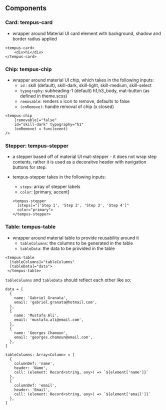 ## Components

### Card: tempus-card

- wrapper around Material UI card element with background, shadow and border radius applied

```
<tempus-card>
    <div>hi</div>
</tempus-card>
```

### Chip: tempus-chip

- wrapper around material UI chip, which takes in the following inputs:
  - `id` : skill (default), skill-dark, skill-light, skill-medium, skill-select
  - `typography`: subheading-1 (default) h1,h3,,body, mat-button (as defined in theme.scss)
  - `removable`: renders x icon to remove, defaults to false
  - `(onRemove)`: handle removal of chip (x closed)

```
<tempus-chip
    [removable]="false"
    id="skill-dark" typography="h1"
    (onRemove) = func(event)
/>
```

### Stepper: tempus-stepper

- a stepper based off of material UI mat-stepper - it does not wrap step contents, rather it is used as a decoraitve header with navigation buttons for step.
- tempus-stepper takes in the following inputs:

  - `steps`: array of stepper labels
  - `color`: [primary, accent]

  ```
  <tempus-stepper
    [steps]="['Step 1', 'Step 2', 'Step 3', 'Step 4']"
    color="primary">
  </tempus-stepper>
  ```

### Table: tempus-table

- wrapper around material table to provide reusability around it
  - `tableColumns`: the columns to be generated in the table
  - `tableData`: the data to be provided in the table

```
<tempus-table
  [tableColumns]="tableColumns"
  [tableData]="data">
 </tempus-table>
```

`tableColumns` and `tableData` should reflect each other like so:

```
data = [
  {
    name: 'Gabriel Granata',
    email: 'gabriel.granata@hotmail.com',
  },
  {
    name: 'Mustafa Ali',
    email: 'mustafa.ali@email.com',
  },
  {
    name: 'Georges Chamoun',
    email: 'georges.chamoun@email.com',
  },
]

tableColumns: Array<Column> = [
  {
    columnDef: 'name',
    header: 'Name',
    cell: (element: Record<string, any>) => `${element['name']}`
  },
  {
    columnDef: 'email',
    header: 'Email',
    cell: (element: Record<string, any>) => `${element['email']}`
  },
]

```
